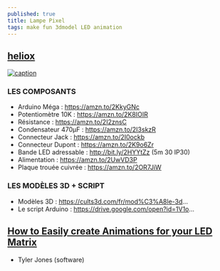 ```yaml
---
published: true
title: Lampe Pixel
tags: make fun 3dmodel LED animation
---
```

## [heliox](https://www.youtube.com/watch?v=94nbqv7Jhlo)

[![caption](https://img.youtube.com/vi/94nbqv7Jhlo/0.jpg)](https://www.youtube.com/watch?v=94nbqv7Jhlo)

### LES COMPOSANTS
- Arduino Méga : https://amzn.to/2KkyGNc
- Potentiomètre 10K : https://amzn.to/2K8IOIR
- Résistance : https://amzn.to/2I2znsC
- Condensateur 470µF : https://amzn.to/2I3skzR
- Connecteur Jack : https://amzn.to/2I0ockb
- Connecteur Dupont : https://amzn.to/2K9o6Zr
- Bande LED adressable : http://bit.ly/2HYYtZz (5m 30 IP30)
- Alimentation : https://amzn.to/2UwVD3P
- Plaque trouée cuivrée : https://amzn.to/2OR7JiW

### LES MODÈLES 3D + SCRIPT
- Modèles 3D : https://cults3d.com/fr/mod%C3%A8le-3d...
- Le script Arduino : https://drive.google.com/open?id=1V1o...

## [How to Easily create Animations for your LED Matrix](https://www.youtube.com/watch?v=o6_UYb6I4x4)
- Tyler Jones (software)
